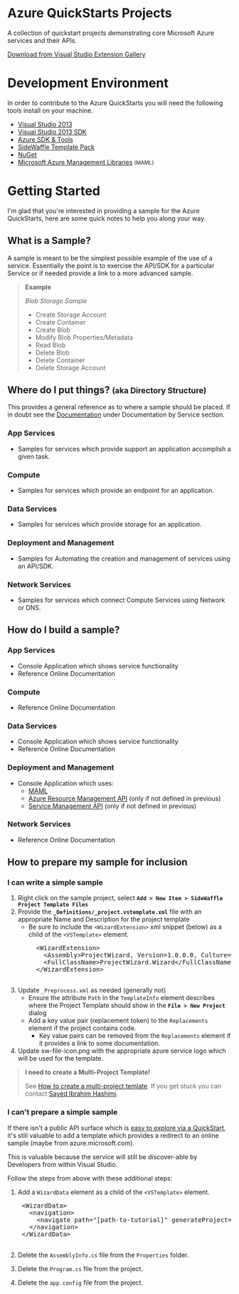 Azure QuickStarts Projects
==========================

A collection of quickstart projects demonstrating core Microsoft Azure services and their APIs.

[Download from Visual Studio Extension Gallery](http://visualstudiogallery.msdn.microsoft.com/f56f321d-e2a7-4ee1-864e-5752617dbf1d)

# Development Environment

In order to contribute to the Azure QuickStarts you will need the following tools install on your machine.

+ [Visual Studio 2013](http://go.microsoft.com/?linkid=9832446&clcid=0x409)
+ [Visual Studio 2013 SDK](http://go.microsoft.com/?linkid=9832352)
+ [Azure SDK & Tools](http://go.microsoft.com/fwlink/p/?linkid=323510&clcid=0x409)
+ [SideWaffle Template Pack](http://visualstudiogallery.msdn.microsoft.com/a16c2d07-b2e1-4a25-87d9-194f04e7a698)
+ [NuGet](http://visualstudiogallery.msdn.microsoft.com/4ec1526c-4a8c-4a84-b702-b21a8f5293ca)
+ [Microsoft Azure Management Libraries](http://www.nuget.org/packages/Microsoft.WindowsAzure.Management.Libraries) <small>(MAML)</small>

# Getting Started

I'm glad that you're interested in providing a sample for the Azure QuickStarts, here are some quick notes to help you along your way.

<a name="what-is-a-sample"></a>
## What is a Sample?

A sample is meant to be the simplest possible example of the use of a service. Essentially the point is to exercise the API/SDK for a particular Service or if needed provide a link to a more advanced sample.

> **Example**
> 
> *Blob Storage Sample*
>
> + Create Storage Account
> + Create Container
> + Create Blob
> + Modify Blob Properties/Metadata
> + Read Blob 
> + Delete Blob
> + Delete Container
> + Delete Storage Account

## Where do I put things? <small>(aka Directory Structure)</small>

This provides a general reference as to where a sample should be placed. If in doubt see the [Documentation](http://azure.microsoft.com/en-us/documentation/) under Documentation by Service section.

### App Services
+ Samples for services which provide support an application accomplish a given task.

### Compute
+ Samples for services which provide an endpoint for an application.

### Data Services
+ Samples for services which provide storage for an application.

### Deployment and Management
+ Samples for Automating the creation and management of services using an API/SDK.
	
### Network Services
+ Samples for services which connect Compute Services using Network or DNS.

## How do I build a sample?

### App Services
+ Console Application which shows service functionality
+ Reference Online Documentation

### Compute
+ Reference Online Documentation

### Data Services
+ Console Application which shows service functionality
+ Reference Online Documentation

### Deployment and Management
+ Console Application which uses:
	+ [MAML](http://www.nuget.org/packages/Microsoft.WindowsAzure.Management.Libraries)
	+ [Azure Resource Management API](http://msdn.microsoft.com/en-us/library/azure/dn790568.aspx) (only if not defined in previous)
	+ [Service Management API](http://msdn.microsoft.com/en-us/library/azure/ee460799.aspx) (only if not defined in previous)

### Network Services
+ Reference Online Documentation

## How to prepare my sample for inclusion

### I can write a simple sample

1. Right click on the sample project, select **`Add > New Item > SideWaffle Project Template Files`**
1. Provide the **`_Definitions/_project.vstemplate.xml`** file with an appropriate Name and Description for the project template
	+ Be sure to include the `<WizardExtension>` xml snippet (below) as a child of the `<VSTemplate>` element.
		<pre>
		&lt;WizardExtension&gt;
	      &lt;Assembly&gt;ProjectWizard, Version=1.0.0.0, Culture=Neutral, PublicKeyToken=f30ae472f039a534&lt;/Assembly&gt;
	      &lt;FullClassName&gt;ProjectWizard.Wizard&lt;/FullClassName&gt;
	  	&lt;/WizardExtension&gt;
		</pre>
1. Update `_Preprocess.xml` as needed (generally not)
	+ Ensure the attribute `Path` in the `TemplateInfo` element describes where the Project Template should show in the **`File > New Project`** dialog
	+ Add a key value pair (replacement token) to the `Replacements` element if the project contains code. 
		+ Key value pairs can be removed from the `Replacements` element if it provides a link to some documentation.
1. Update sw-file-icon.png with the appropriate azure service logo which will be used for the template.

> **I need to create a Multi-Project Template!**
>
> See  [How to create a multi-project temlate](https://github.com/ligershark/side-waffle/wiki/How-to-create-a-multi-project-template). If you get stuck you can contact [Sayed Ibrahim Hashimi](https://twitter.com/sayedihashimi).

### I can't prepare a simple sample

If there isn't a public API surface which is [easy to explore via a QuickStart](#what-is-a-sample), it's still valuable to add a template which provides a redirect to an online sample (maybe from azure.microsoft.com).

This is valuable because the service will still be discover-able by Developers from within Visual Studio.

Follow the steps from above with these additional steps:

1. Add a `WizardData` element as a child of the `<VSTemplate>`	element.

	<pre>
	&lt;WizardData&gt;
	  &lt;navigation&gt;
	    &lt;navigate path="[path-to-tutorial]" generateProject="false" /&gt;
	  &lt;/navigation&gt;
	&lt;/WizardData&gt;
	</pre>

2. Delete the `AssemblyInfo.cs` file from the `Properties` folder.
3. Delete the `Program.cs` file from the project.
4. Delete the `app.config` file from the project.
